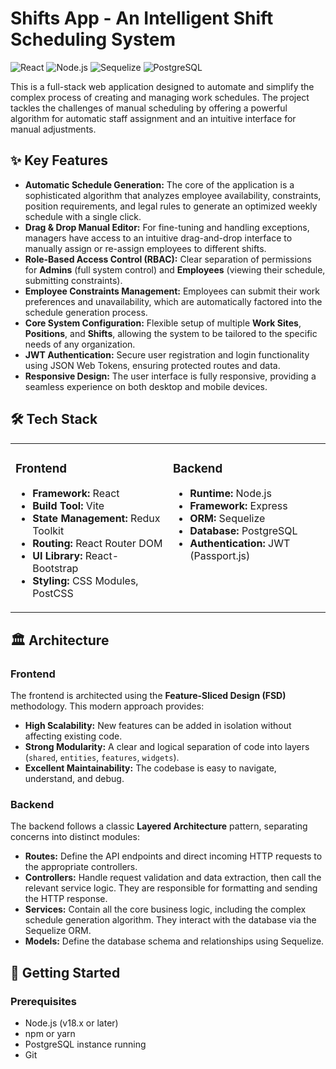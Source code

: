 # Shifts App - An Intelligent Shift Scheduling System

![React](https://img.shields.io/badge/React-20232A?style=for-the-badge&logo=react&logoColor=61DAFB)
![Node.js](https://img.shields.io/badge/Node.js-339933?style=for-the-badge&logo=nodedotjs&logoColor=white)
![Sequelize](https://img.shields.io/badge/Sequelize-52B0E7?style=for-the-badge&logo=sequelize&logoColor=white)
![PostgreSQL](https://img.shields.io/badge/PostgreSQL-316192?style=for-the-badge&logo=postgresql&logoColor=white)

This is a full-stack web application designed to automate and simplify the complex process of creating and managing work schedules. The project tackles the challenges of manual scheduling by offering a powerful algorithm for automatic staff assignment and an intuitive interface for manual adjustments.

## ✨ Key Features

-   **Automatic Schedule Generation:** The core of the application is a sophisticated algorithm that analyzes employee availability, constraints, position requirements, and legal rules to generate an optimized weekly schedule with a single click.
-   **Drag & Drop Manual Editor:** For fine-tuning and handling exceptions, managers have access to an intuitive drag-and-drop interface to manually assign or re-assign employees to different shifts.
-   **Role-Based Access Control (RBAC):** Clear separation of permissions for **Admins** (full system control) and **Employees** (viewing their schedule, submitting constraints).
-   **Employee Constraints Management:** Employees can submit their work preferences and unavailability, which are automatically factored into the schedule generation process.
-   **Core System Configuration:** Flexible setup of multiple **Work Sites**, **Positions**, and **Shifts**, allowing the system to be tailored to the specific needs of any organization.
-   **JWT Authentication:** Secure user registration and login functionality using JSON Web Tokens, ensuring protected routes and data.
-   **Responsive Design:** The user interface is fully responsive, providing a seamless experience on both desktop and mobile devices.

## 🛠️ Tech Stack

<table width="100%">
  <tr valign="top">
    <td width="50%">
      <h3>Frontend</h3>
      <ul>
        <li><b>Framework:</b> React</li>
        <li><b>Build Tool:</b> Vite</li>
        <li><b>State Management:</b> Redux Toolkit</li>
        <li><b>Routing:</b> React Router DOM</li>
        <li><b>UI Library:</b> React-Bootstrap</li>
        <li><b>Styling:</b> CSS Modules, PostCSS</li>
      </ul>
    </td>
    <td width="50%">
      <h3>Backend</h3>
      <ul>
        <li><b>Runtime:</b> Node.js</li>
        <li><b>Framework:</b> Express</li>
        <li><b>ORM:</b> Sequelize</li>
        <li><b>Database:</b> PostgreSQL</li>
        <li><b>Authentication:</b> JWT (Passport.js)</li>
      </ul>
    </td>
  </tr>
</table>

## 🏛️ Architecture

### Frontend
The frontend is architected using the **Feature-Sliced Design (FSD)** methodology. This modern approach provides:
-   **High Scalability:** New features can be added in isolation without affecting existing code.
-   **Strong Modularity:** A clear and logical separation of code into layers (`shared`, `entities`, `features`, `widgets`).
-   **Excellent Maintainability:** The codebase is easy to navigate, understand, and debug.

### Backend
The backend follows a classic **Layered Architecture** pattern, separating concerns into distinct modules:
-   **Routes:** Define the API endpoints and direct incoming HTTP requests to the appropriate controllers.
-   **Controllers:** Handle request validation and data extraction, then call the relevant service logic. They are responsible for formatting and sending the HTTP response.
-   **Services:** Contain all the core business logic, including the complex schedule generation algorithm. They interact with the database via the Sequelize ORM.
-   **Models:** Define the database schema and relationships using Sequelize.

## 🚀 Getting Started

### Prerequisites
-   Node.js (v18.x or later)
-   npm or yarn
-   PostgreSQL instance running
-   Git

